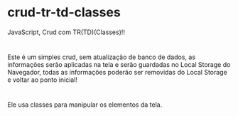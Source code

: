 # crud-tr-td-classes
JavaScript, Crud com TR(TD)(Classes)!!
#
Este é um simples crud, sem atualização de banco de dados, as informações serão aplicadas na tela e serão guardadas no Local Storage do Navegador, todas as informações poderão ser removidas do Local Storage e voltar ao ponto inicial!
#
Ele usa classes para manipular os elementos da tela.
